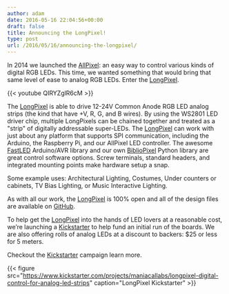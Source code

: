 ```yaml
---
author: adam
date: 2016-05-16 22:04:56+00:00
draft: false
title: Announcing the LongPixel!
type: post
url: /2016/05/16/announcing-the-longpixel/
---
```


In 2014 we launched the [AllPixel](/AllPixel): an easy way to control various kinds of digital RGB LEDs. This time, we wanted something that would bring that same level of ease to analog RGB LEDs. Enter the [LongPixel](/LongPixel).

{{< youtube QIRYZglR6cM >}}

The [LongPixel](/LongPixel) is able to drive 12-24V Common Anode RGB LED analog strips (the kind that have +V, R, G, and B wires). By using the WS2801 LED driver chip, multiple LongPixels can be chained together and treated as a "strip" of digitally addressable super-LEDs. The [LongPixel](/LongPixel) can work with just about any platform that supports SPI communication, including the Arduino, the Raspberry Pi, and our AllPixel LED controller.  The awesome [FastLED](http://fastled.io) Arduino/AVR library and our own [BiblioPixel](/bibliopixel) Python library are great control software options. Screw terminals, standard headers, and integrated mounting points make hardware setup a snap.

Some example uses: Architectural Lighting, Costumes, Under counters or cabinets, TV Bias Lighting, or Music Interactive Lighting.

As with all our work, the [LongPixel](/LongPixel) is 100% open and all of the design files are available on [GitHub](https://github.com/ManiacalLabs/LongPixel).

To help get the [LongPixel](/LongPixel) into the hands of LED lovers at a reasonable cost, we’re launching a [Kickstarter](https://www.kickstarter.com/projects/maniacallabs/longpixel-digital-control-for-analog-led-strips) to help fund an initial run of the boards. We are also offering rolls of analog LEDs at a discount to backers: $25 or less for 5 meters.

Checkout the [Kickstarter](https://www.kickstarter.com/projects/maniacallabs/longpixel-digital-control-for-analog-led-strips) campaign learn more.

{{< figure src="https://www.kickstarter.com/projects/maniacallabs/longpixel-digital-control-for-analog-led-strips" caption="LongPixel Kickstarter" >}}
